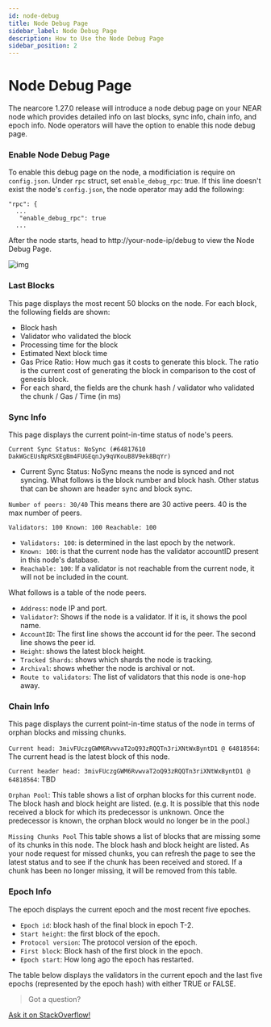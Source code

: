 ```yaml
---
id: node-debug
title: Node Debug Page
sidebar_label: Node Debug Page
description: How to Use the Node Debug Page
sidebar_position: 2
---
```


# Node Debug Page

The nearcore 1.27.0 release will introduce a node debug page on your NEAR node which provides detailed info on last blocks, sync info, chain info, and epoch info. Node operators will have the option to enable this node debug page.

### Enable Node Debug Page
To enable this debug page on the node, a modificiation is require on `config.json`. Under `rpc` struct, set `enable_debug_rpc`: true. If this line doesn't exist the node's `config.json`, the node operator may add the following:

```
"rpc": {
  ...
   "enable_debug_rpc": true
  ...
```

After the node starts, head to http://your-node-ip/debug to view the Node Debug Page.

![img](/images/node-debug.png)

### Last Blocks
This page displays the most recent 50 blocks on the node. For each block, the following fields are shown:
- Block hash
- Validator who validated the block
- Processing time for the block
- Estimated Next block time
- Gas Price Ratio: How much gas it costs to generate this block. The ratio is the current cost of generating the block in comparison to the cost of genesis block.
- For each shard, the fields are the chunk hash / validator who validated the chunk / Gas / Time (in ms)


### Sync Info
This page displays the current point-in-time status of node's peers.

`Current Sync Status: NoSync (#64817610 DakWGcEUsNpRSXEgBm4FUGEqnJy9qVKouB8V9ek8BqYr)`
- Current Sync Status: NoSync means the node is synced and not syncing. What follows is the block number and block hash. Other status that can be shown are header sync and block sync.

`Number of peers: 30/40`
This means there are 30 active peers. 40 is the max number of peers.

`Validators: 100 Known: 100 Reachable: 100`
- `Validators: 100`: is determined in the last epoch by the network.
- `Known: 100`: is that the current node has the validator accountID present in this node's database.
- `Reachable: 100`: If a validator is not reachable from the current node, it will not be included in the count.

What follows is a table of the node peers.
- `Address`: node IP and port.
- `Validator?`: Shows if the node is a validator. If it is, it shows the pool name.
- `AccountID`: The first line shows the account id for the peer. The second line shows the peer id.
- `Height`: shows the latest block height.
- `Tracked Shards`: shows which shards the node is tracking.
- `Archival`: shows whether the node is archival or not.
- `Route to validators`: The list of validators that this node is one-hop away.


### Chain Info
This page displays the current point-in-time status of the node in terms of orphan blocks and missing chunks.

`Current head: 3mivFUczgGWM6RvwvaT2oQ93zRQQTn3riXNtWxByntD1 @ 64818564`: The current head is the latest block of this node.

`Current header head: 3mivFUczgGWM6RvwvaT2oQ93zRQQTn3riXNtWxByntD1 @ 64818564`: TBD

`Orphan Pool`: This table shows a list of orphan blocks for this current node. The block hash and block height are listed. (e.g. It is possible that this node received a block for which its predecessor is unknown. Once the predecessor is known, the orphan block would no longer be in the pool.)

`Missing Chunks Pool`
This table shows a list of blocks that are missing some of its chunks in this node. The block hash and block height are listed. As your node request for missed chunks, you can refresh the page to see the latest status and to see if the chunk has been received and stored. If a chunk has been no longer missing, it will be removed from this table.


### Epoch Info

The epoch displays the current epoch and the most recent five epoches.

- `Epoch id`: block hash of the final block in epoch T-2.
- `Start height`: the first block of the epoch.
- `Protocol version`: The protocol version of the epoch.
- `First block`: Block hash of the first block in the epoch.
- `Epoch start`: How long ago the epoch has restarted.

The table below displays the validators in the current epoch and the last five epochs (represented by the epoch hash) with either TRUE or FALSE.  


>Got a question?
<a href="https://stackoverflow.com/questions/tagged/nearprotocol">
  <h8>Ask it on StackOverflow!</h8></a>
